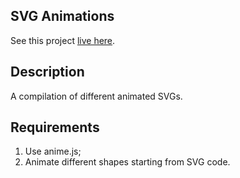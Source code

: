## SVG Animations

See this project [live here](https://mo-svg-animations.netlify.app/).


## Description

A compilation of different animated SVGs.


## Requirements

1. Use anime.js;
2. Animate different shapes starting from SVG code.
